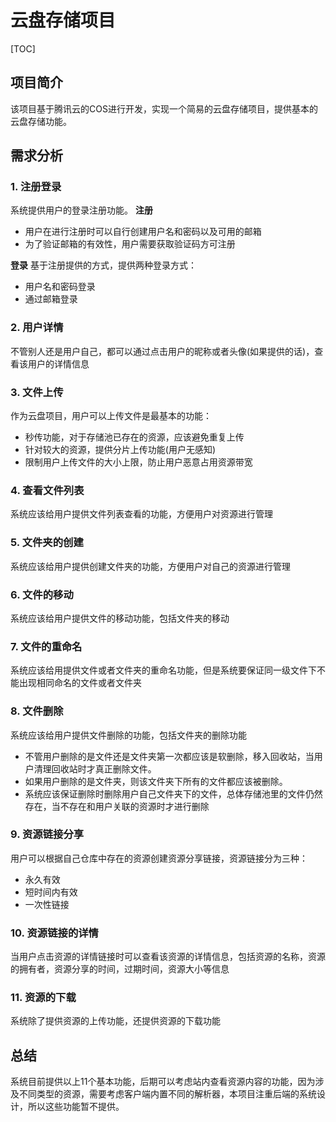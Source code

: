 # 云盘存储项目
[TOC]



## 项目简介
该项目基于腾讯云的COS进行开发，实现一个简易的云盘存储项目，提供基本的云盘存储功能。

## 需求分析

### 1. 注册登录
系统提供用户的登录注册功能。
**注册**

- 用户在进行注册时可以自行创建用户名和密码以及可用的邮箱
- 为了验证邮箱的有效性，用户需要获取验证码方可注册

**登录**
基于注册提供的方式，提供两种登录方式：
- 用户名和密码登录
- 通过邮箱登录

### 2. 用户详情
不管别人还是用户自己，都可以通过点击用户的昵称或者头像(如果提供的话)，查看该用户的详情信息

### 3. 文件上传
作为云盘项目，用户可以上传文件是最基本的功能：
- 秒传功能，对于存储池已存在的资源，应该避免重复上传
- 针对较大的资源，提供分片上传功能(用户无感知)
- 限制用户上传文件的大小上限，防止用户恶意占用资源带宽

### 4. 查看文件列表
系统应该给用户提供文件列表查看的功能，方便用户对资源进行管理

### 5. 文件夹的创建
系统应该给用户提供创建文件夹的功能，方便用户对自己的资源进行管理

### 6. 文件的移动
系统应该给用户提供文件的移动功能，包括文件夹的移动

### 7. 文件的重命名
系统应该给用提供文件或者文件夹的重命名功能，但是系统要保证同一级文件下不能出现相同命名的文件或者文件夹

### 8. 文件删除
系统应该给用户提供文件删除的功能，包括文件夹的删除功能
- 不管用户删除的是文件还是文件夹第一次都应该是软删除，移入回收站，当用户清理回收站时才真正删除文件。
- 如果用户删除的是文件夹，则该文件夹下所有的文件都应该被删除。
- 系统应该保证删除时删除用户自己文件夹下的文件，总体存储池里的文件仍然存在，当不存在和用户关联的资源时才进行删除

### 9. 资源链接分享
用户可以根据自己仓库中存在的资源创建资源分享链接，资源链接分为三种：
- 永久有效
- 短时间内有效
- 一次性链接

### 10. 资源链接的详情
当用户点击资源的详情链接时可以查看该资源的详情信息，包括资源的名称，资源的拥有者，资源分享的时间，过期时间，资源大小等信息

### 11. 资源的下载
系统除了提供资源的上传功能，还提供资源的下载功能

## 总结
系统目前提供以上11个基本功能，后期可以考虑站内查看资源内容的功能，因为涉及不同类型的资源，需要考虑客户端内置不同的解析器，本项目注重后端的系统设计，所以这些功能暂不提供。